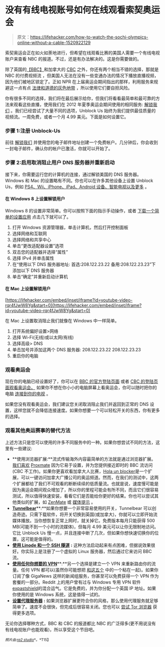 # 没有有线电视账号如何在线观看索契奥运会

> 原文：<https://lifehacker.com/how-to-watch-the-sochi-olympics-online-without-a-cable-1520922129>

索契奥运会正在如火如荼地进行，但希望在线观看比赛的美国人需要一个有线电视账户来查看 NBC 的报道。不过，还是有办法解决的。这是你需要做的。



除了英国的[【BBC】](http://www.bbc.com/sport/winter-olympics/2014)和加拿大的 [CBC](http://olympics.cbc.ca/online-listing/grid.html) 之外，你还有两个相当不错的选择，那就是 NBC 的付费视频流 ，但美国人无法在没有一些变通办法的情况下播放直播视频，因为他们被地区锁定了。正如 NPR 在上届奥运会期间指出的那样，利用服务来规避这一点有点 [法律和道德的灰色地带](http://www.npr.org/2012/08/03/158100714/annoyed-by-tape-delay-viewers-pry-into-bbcs-feed) ，所以使用它们要自担风险。

你有很多不同的选择，我们将在最后展示给你，但我们将看看最简单和最可靠的方法来观看这些直播，使用我们在 2012 年夏季奥运会期间使用的相同服务: [解锁我们](http://www.unblock-us.com/) 。我们已经尝试了大量不同的选项，Unblock Us 始终为我们提供最佳质量的视频流。一周免费，或者一个月 4.99 美元。下面是如何设置它。

### 步骤 1:注册 Unblock-Us

前往 [解锁我们](http://unblock-us.com/) 并使用您的电子邮件地址创建一个免费帐户。几分钟后，你会收到一封电子邮件，确认你的帐户已激活，你就可以开始了。

### 步骤 2:启用取消阻止用户 DNS 服务器并重新启动

接下来，你需要运行您的计算机的连接，通过解锁美国的 DNS 服务器。Windows 和 Mac 的设置略有不同。你也可以在许多其他设备上设置 Unblock Us，例如 [PS4、Wii、iPhone、iPad、Android 设备、智能电视以及更多](http://www.unblock-us.com/how-to-set-up/) 。

#### **在 Windows 8 上设置解锁用户**

Windows 8 的设置非常简单。你可以按照下面的指示手动操作，或者 [下载一个简单的设置应用](http://www.unblock-us.com/unblock-us.exe) 点击几下就可以了。

1.  打开 Windows 资源管理器，单击计算机，然后打开控制面板
2.  选择网络和互联网
3.  选择网络和共享中心
4.  单击“更改适配器设置”选项
5.  双击您的适配器并选择“属性”
6.  选择 IPv4 并单击属性
7.  在“使用以下 DNS 服务器地址:
    首选:208.122.23.22
    备用:208.122.23.23”下添加以下 DNS 服务器
8.  单击“确定”并重新启动计算机

#### **在 Mac 上设置解锁用户**

 [https://lifehacker.com/embed/inset/iframe?id=youtube-video-rqr4fJwW8Yg&start=0](https://lifehacker.com/embed/inset/iframe?id=youtube-video-rqr4fJwW8Yg&start=0) 

在 Mac 上设置取消阻止我们就像在 Windows 中一样简单。

1.  打开系统偏好设置>网络
2.  选择 Wi-Fi(无线)或以太网(有线)
3.  选择高级> DNS
4.  单击加号并添加这两个 DNS 服务器:
    208.122.23.22
    208.122.23.23
5.  重启你的电脑

### 观看奥运会

现在你的电脑已经设置好了，你可以在 [BBC 的官方登陆页面](http://www.bbc.com/sport/winter-olympics/2014) 或者 [CBC 的登陆页面观看奥运会。](http://olympics.cbc.ca/) 如果你不想在你小小的电脑屏幕上看奥运会，你可以随时把你的电脑 [连接到你的电视](https://lifehacker.com/how-to-connect-your-computer-to-your-tv-5811209) 。

如果您没有观看奥运会，我们建议您关闭取消阻止我们并返回到正常的 DNS 设置，这样您就不会降低连接速度。如果你想要一个可以轻松开关的东西，你有更多的选择。

### 观看其他奥运赛事的替代方法

上述方法只是您可以使用的许多不同服务中的一种。如果你想尝试不同的方法，这里有一些建议:

*   **使用浏览器扩展:**流式传输海外内容最简单的方法就是通过浏览器扩展。 [我们喜欢](https://lifehacker.com/the-always-up-to-date-guide-to-streaming-blocked-conten-5983904) [Proxmate](http://proxmate.dave.cx/) 因为它易于设置，并为您提供接近即时的 BBC 流访问(CBC 不工作)。如果你更喜欢看加拿大人比赛，[Hola un blocker](https://hola.org/)是一个扩展，可以一键访问加拿大广播公司的奥运频道。然而，在我们的测试中，这两个扩展都给了我们不可观看的断断续续的低质量流。也就是说，速度慢可能是因为奥运会期间观众增加了，所以你的里程可能会有所不同，而且它们很容易测试，所以值得快速安装，看看它们是否能给你更好的结果。你也可以尝试其他类似的扩展，如 [ZenMate](https://chrome.google.com/webstore/detail/zenmate-for-google-chrome/fdcgdnkidjaadafnichfpabhfomcebme?hl=en) 或 [媒体提示](https://mediahint.com/) 。
*   [**Tunnelbear**](https://www.tunnelbear.com/)**:**如果你想要一个非常容易使用的开关，Tunnelbear 可以创造奇迹。只需下载软件，将开关切换到英国(或加拿大)，你就可以立即开始流媒体播放。当你想恢复正常上网时，就关掉它。免费版本每月只能获得 500 MB(可能不到一个小时的流媒体)，但每月 4.99 美元可以让你无限制地访问。它比 Unblock Us 慢一点，并且连接中断了几次，但如果你想快速切换你的位置，这可能是值得的。
*   [**使用 Linode 和一个 SSH 隧道**](http://bearsfightingbears.com/how-to-watch-the-olympics-live-from-the-united-states) **:** 这种方法启动起来有点困难，但据说效果很好。你实际上是注册了一个虚拟的 Linux 服务器，然后通过它来访问 BBC 流。
*   [**使用任何你想要的 VPN**](http://iamnotaprogrammer.com/Watch-olympics-streaming-free.html)**:**另一个选择是建立一个 VPN 来重新路由你的流量。任何 VPN 都可以(虽然你可能想把 [和这五个](http://lifehacker.com/five-best-vpn-service-providers-5759186) 中的一个粘在一起)。如果你订阅了像 GigaNews 这样的新闻组服务，你甚至可以免费获得一个 VPN 作为套餐的一部分。Reddit 上的用户曾有过与 Windows 专用 VPN 软件[expastshield](http://www.expatshield.com/)的混合运气。它是免费的，并为你分配一个英国 IP 地址。如果你使用的是 Windows 系统，这是值得一试的。
*   [**设置代理服务器**](http://lifehacker.com/how-to-access-the-bbc-iplayer-and-tv-like-doctor-who-5504681) **:** 如果浏览器扩展更符合你的风格，那么使用代理服务就足够简单了。速度不会很快，但完成后很容易关闭。您也可以 [尝试 Tor 浏览器](https://www.torproject.org/) 获得更多选项。

无论你选择哪种方式，BBC 和 CBC 的报道都比 NBC 的广泛得多(更不用说没有有线电视账户也能观看)，所以享受这个节目吧。

<small>*照片由:*</small>[<small>*ra2 studio*</small>](http://www.shutterstock.com/pic.mhtml?id=85291681&src=id)<small>*。*T15】</small>